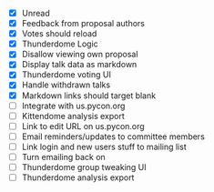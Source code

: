 - [x] Unread
- [x] Feedback from proposal authors
- [x] Votes should reload
- [x] Thunderdome Logic
- [x] Disallow viewing own proposal
- [x] Display talk data as markdown
- [x] Thunderdome voting UI
- [x] Handle withdrawn talks
- [x] Markdown links should target blank
- [ ] Integrate with us.pycon.org
- [ ] Kittendome analysis export
- [ ] Link to edit URL on us.pycon.org
- [ ] Email reminders/updates to committee members
- [ ] Link login and new users stuff to mailing list
- [ ] Turn emailing back on
- [ ] Thunderdome group tweaking UI
- [ ] Thunderdome analysis export
